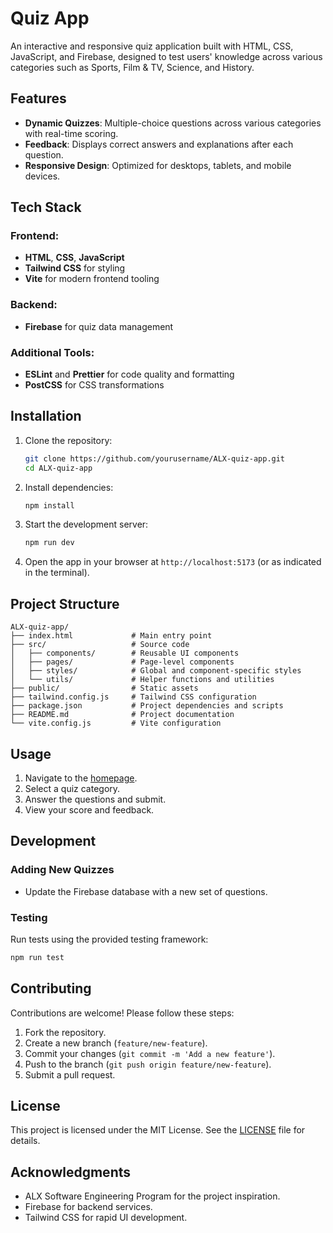 # Quiz App

An interactive and responsive quiz application built with HTML, CSS, JavaScript, and Firebase, designed to test users' knowledge across various categories such as Sports, Film & TV, Science, and History.

## Features
- **Dynamic Quizzes**: Multiple-choice questions across various categories with real-time scoring.
- **Feedback**: Displays correct answers and explanations after each question.
- **Responsive Design**: Optimized for desktops, tablets, and mobile devices.

## Tech Stack
### Frontend:
- **HTML**, **CSS**, **JavaScript**
- **Tailwind CSS** for styling
- **Vite** for modern frontend tooling

### Backend:
- **Firebase** for quiz data management

### Additional Tools:
- **ESLint** and **Prettier** for code quality and formatting
- **PostCSS** for CSS transformations

## Installation

1. Clone the repository:
   ```bash
   git clone https://github.com/yourusername/ALX-quiz-app.git
   cd ALX-quiz-app
   ```

2. Install dependencies:
   ```bash
   npm install
   ```

3. Start the development server:
   ```bash
   npm run dev
   ```

4. Open the app in your browser at `http://localhost:5173` (or as indicated in the terminal).

## Project Structure
```plaintext
ALX-quiz-app/
├── index.html             # Main entry point
├── src/                   # Source code
│   ├── components/        # Reusable UI components
│   ├── pages/             # Page-level components
│   ├── styles/            # Global and component-specific styles
│   └── utils/             # Helper functions and utilities
├── public/                # Static assets
├── tailwind.config.js     # Tailwind CSS configuration
├── package.json           # Project dependencies and scripts
├── README.md              # Project documentation
└── vite.config.js         # Vite configuration
```

## Usage

1. Navigate to the [homepage](https://quiz-app249.vercel.app).
2. Select a quiz category.
3. Answer the questions and submit.
4. View your score and feedback.

## Development

### Adding New Quizzes
- Update the Firebase database with a new set of questions.

### Testing
Run tests using the provided testing framework:
```bash
npm run test
```

## Contributing

Contributions are welcome! Please follow these steps:
1. Fork the repository.
2. Create a new branch (`feature/new-feature`).
3. Commit your changes (`git commit -m 'Add a new feature'`).
4. Push to the branch (`git push origin feature/new-feature`).
5. Submit a pull request.

## License

This project is licensed under the MIT License. See the [LICENSE](LICENSE) file for details.

## Acknowledgments
- ALX Software Engineering Program for the project inspiration.
- Firebase for backend services.
- Tailwind CSS for rapid UI development.
